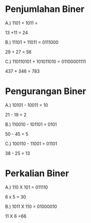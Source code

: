 # Penjumlahan Biner
A.) 1101 + 1011 = 

13 +11 = 24

B.) 11101 + 11011 = 0111000

29 + 27 = 56

C.) 110110101 + 101011010 = 01100001111

437 + 346 = 783

# Pengurangan Biner
A.) 10101 - 10011 = 10

21 - 19 = 2

B.) 110010 - 101101 = 0101

50 - 45 = 5

C.) 100110 - 11001 = 01101

38 - 25 = 13

# Perkalian Biner

A.) 110 X 101 = 011110

6 x 5 = 30

B.) 1011 X 110 = 01000010

11 X 6 =66
